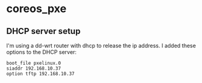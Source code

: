 # coreos_pxe

## DHCP server setup

I'm using a dd-wrt router with dhcp to release the ip address. I added these options to the DHCP server:

    boot_file pxelinux.0
    siaddr 192.168.10.37
    option tftp 192.168.10.37 
